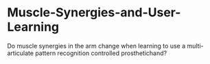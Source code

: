 # Muscle-Synergies-and-User-Learning
Do muscle synergies in the arm change when learning to use a multi-articulate pattern recognition controlled prosthetichand? 
